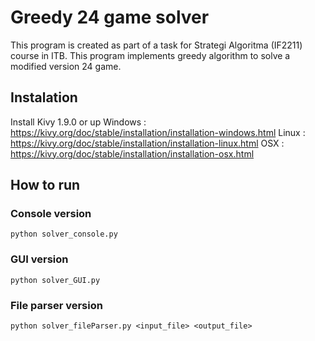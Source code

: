 # Greedy 24 game solver
This program is created as part of a task for Strategi Algoritma (IF2211) course in ITB.
This program implements greedy algorithm to solve a modified version 24 game.
## Instalation
Install Kivy 1.9.0 or up
Windows : <https://kivy.org/doc/stable/installation/installation-windows.html>
Linux   : <https://kivy.org/doc/stable/installation/installation-linux.html>
OSX     : <https://kivy.org/doc/stable/installation/installation-osx.html>

## How to run
### Console version
```
python solver_console.py
```
### GUI version
```
python solver_GUI.py
```
### File parser version
```
python solver_fileParser.py <input_file> <output_file>
```